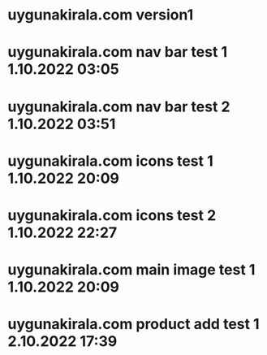 # uygunakirala.com version1
# uygunakirala.com nav bar test 1 1.10.2022 03:05
# uygunakirala.com nav bar test 2 1.10.2022 03:51
# uygunakirala.com icons test 1 1.10.2022 20:09
# uygunakirala.com icons test 2 1.10.2022 22:27
# uygunakirala.com main image test 1 1.10.2022 20:09
# uygunakirala.com product add test 1 2.10.2022 17:39
